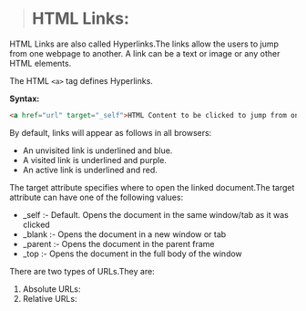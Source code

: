 > # HTML Links:

HTML Links are also called Hyperlinks.The links allow the users to jump from one webpage to another. A link can be a text or image or any other HTML elements.

The HTML `<a>` tag defines Hyperlinks.

__Syntax:__
```html
<a href="url" target="_self">HTML Content to be clicked to jump from one webpage to another</a>
```
By default, links will appear as follows in all browsers:

- An unvisited link is underlined and blue.
- A visited link is underlined and purple.
- An active link is underlined and red.

The target attribute specifies where to open the linked document.The target attribute can have one of the following values:

- _self :- Default. Opens the document in the same window/tab as it was clicked
- _blank :- Opens the document in a new window or tab
- _parent :- Opens the document in the parent frame
- _top :- Opens the document in the full body of the window

There are two types of URLs.They are:


1. Absolute URLs:
2. Relative URLs:

